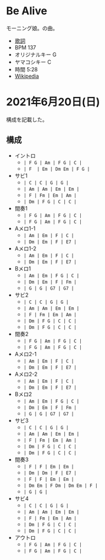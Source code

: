 # Be Alive

モーニング娘。の曲。

- [歌詞](https://j-lyric.net/artist/a000626/l029f4f.html)
- BPM 137
- オリジナルキー G
- ヤマコシキー C
- 時間 5:28
- [Wikipedia](https://ja.wikipedia.org/wiki/13%E3%82%AB%E3%83%A9%E3%83%95%E3%83%AB%E3%82%AD%E3%83%A3%E3%83%A9%E3%82%AF%E3%82%BF%E3%83%BC)

# 2021年6月20日(日)

構成を記載した。

## 構成

- イントロ
  - `| F G | Am | F G | C |`
  - `| F  | Em | Dm Em | F G |`
- サビ1
  - `| C | C | G | G |`
  - `| Am | Am | Em | Em |`
  - `| F | Fm | Em | Am |`
  - `| Dm | F G | C | C |`
- 間奏1
  - `| F G | Am | F G | C |`
  - `| F G | Am | F G | C |`
- Aメロ1-1
  - `| Am | Em | F | C |`
  - `| Dm | Em | F | E7 |` 
- Aメロ1-2
  - `| Am | Em | F | C |`
  - `| Dm | Em | F | E7 |` 
- Bメロ1
  - `| Am | Em | F G | C |` 
  - `| Dm | Em | F | Fm |` 
  - `| G | G | G7 | G7 |`
- サビ2
  - `| C | C | G | G |`
  - `| Am | Am | Em | Em |`
  - `| F | Fm | Em | Am |`
  - `| Dm | F G | C | C |`
  - `| Dm | F G | C | C |`
- 間奏2
  - `| F G | Am | F G | C |`
  - `| F G | Am | F G | C |`
- Aメロ2-1
  - `| Am | Em | F | C |`
  - `| Dm | Em | F | E7 |` 
- Aメロ2-2
  - `| Am | Em | F | C |`
  - `| Dm | Em | F | E7 |` 
- Bメロ2
  - `| Am | Em | F G | C |` 
  - `| Dm | Em | F | Fm |` 
  - `| G | G | G7 | G7 |`
- サビ3
  - `| C | C | G | G |`
  - `| Am | Am | Em | Em |`
  - `| F | Fm | Em | Am |`
  - `| Dm | F G | C | C |`
  - `| Dm | F G | C | C |`
- 間奏3
  - `| F | F | Em | Em |` 
  - `| Dm | Dm | F | E7 |` 
  - `| F | F | Em | Em |` 
  - `| Dm Em | F Dm | Dm Em | F |`
  - `| G | G |` 
- サビ4
  - `| C | C | G | G |`
  - `| Am | Am | Em | Em |`
  - `| F | Fm | Em | Am |`
  - `| Dm | F G | C | C |`
  - `| Dm | F G | C | C |`
- アウトロ  
  - `| F G | Am | F G | C |`
  - `| F G | Am | F G | C |`
